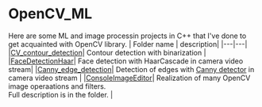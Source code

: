# OpenCV_ML
Here are some ML and image processin projects in C++ that I've done to get acquainted with OpenCV library.
|  Folder name |   description|
|---|---|
|[CV_contour_detection](CV_contour_detection/)|   Сontour detection with binarization |
|[FaceDetectionHaar](FaceDetectionHaar/)|   Face detection with HaarCascade in camera video stream|
|[Canny_edge_detection](Canny_edge_detection/)| Detection of edges with [Canny detector](https://en.wikipedia.org/wiki/Canny_edge_detector) in camera video stream |
|[ConsoleImageEditor](ConsoleImageEditor/)| Realization of many OpenCV image operaations and filters.<br> Full description is in the folder. |

